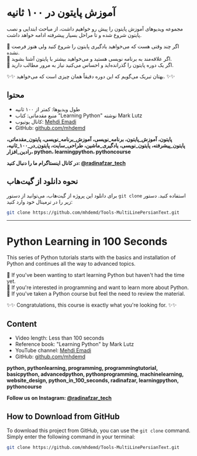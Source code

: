 # آموزش پایتون در ۱۰۰ ثانیه

مجموعه ویدیوهای آموزش پایتون را پیش رو خواهیم داشت، از مباحث ابتدایی و نصب پایتون شروع شده و تا مراحل بسیار پیشرفته ادامه خواهد داشت.

🔹️ اگر چند وقتی هست که می‌خواهید یادگیری پایتون را شروع کنید ولی هنوز فرصت نشده.  
🔹️ اگر علاقه‌مند به برنامه نویسی هستید و می‌خواهید بیشتر با پایتون آشنا بشوید.  
🔹️ اگر یک دوره پایتون را گذرانده‌اید و احساس می‌کنید نیاز به مرور مطالب دارید.  

✨️✨️ بهتان تبریک می‌گویم که این دوره دقیقاً همان چیزی است که می‌خواهید. ✨️✨️

## محتوا  
- طول ویدیوها: کمتر از ۱۰۰ ثانیه  
- منبع مقدماتی: کتاب "Learning Python" نوشته Mark Lutz  
- کانال یوتیوب: [Mehdi Emadi](https://www.youtube.com/@mehdi-emadi)  
- GitHub: [github.com/mhdemd](https://github.com/mhdemd)  

**پایتون، آموزش_پایتون، برنامه_نویسی، آموزش_برنامه_نویسی، پایتون_مقدماتی، پایتون_پیشرفته، پایتون_نویسی، یادگیری_ماشین، طراحی_سایت، پایتون_در_۱۰۰_ثانیه، رادین_افزار، python، learningpython، pythoncourse**

**در کانال اینستاگرام ما را دنبال کنید: [@radinafzar_tech](https://www.instagram.com/radinafzar_tech)**
## نحوه دانلود از گیت‌هاب

برای دانلود این پروژه از گیت‌هاب، می‌توانید از دستور `git clone` استفاده کنید. دستور زیر را در ترمینال خود وارد کنید:

```bash
git clone https://github.com/mhdemd/Tools-MultiLinePersianText.git
```
---

# Python Learning in 100 Seconds

This series of Python tutorials starts with the basics and installation of Python and continues all the way to advanced topics.

🔹️ If you've been wanting to start learning Python but haven't had the time yet.  
🔹️ If you're interested in programming and want to learn more about Python.  
🔹️ If you've taken a Python course but feel the need to review the material.

✨️✨️ Congratulations, this course is exactly what you're looking for. ✨️✨️

## Content  
- Video length: Less than 100 seconds  
- Reference book: "Learning Python" by Mark Lutz  
- YouTube channel: [Mehdi Emadi](https://www.youtube.com/@mehdi-emadi)  
- GitHub: [github.com/mhdemd](https://github.com/mhdemd)

**python, pythonlearning, programming, programmingtutorial, basicpython, advancedpython, pythonprogramming, machinelearning, website_design, python_in_100_seconds, radinafzar, learningpython, pythoncourse**

**Follow us on Instagram: [@radinafzar_tech](https://www.instagram.com/radinafzar_tech)**


## How to Download from GitHub

To download this project from GitHub, you can use the `git clone` command. Simply enter the following command in your terminal:

```bash
git clone https://github.com/mhdemd/Tools-MultiLinePersianText.git
